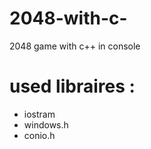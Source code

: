 # 2048-with-c-
2048 game with c++ in console
<h1>used libraires : </h1>
<ul>
 <li>iostram</li>
 <li>windows.h</li>
 <li>conio.h</li>
</ul>

